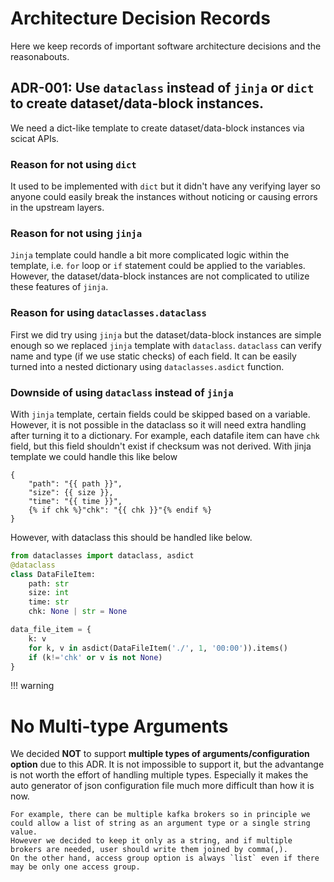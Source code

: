 # Architecture Decision Records

Here we keep records of important software architecture decisions and the reasonabouts.

## ADR-001: Use ``dataclass`` instead of ``jinja`` or ``dict`` to create dataset/data-block instances.
We need a dict-like template to create dataset/data-block instances via scicat APIs.
### Reason for not using ``dict``
It used to be implemented with ``dict`` but it didn't have any verifying layer so anyone could easily break the instances without noticing or causing errors in the upstream layers.
### Reason for not using ``jinja``

``Jinja`` template could handle a bit more complicated logic within the template, i.e. ``for`` loop or ``if`` statement could be applied to the variables.
However, the dataset/data-block instances are not complicated to utilize these features of ``jinja``.

### Reason for using ``dataclasses.dataclass``
First we did try using ``jinja`` but the dataset/data-block instances are simple enough so we replaced ``jinja`` template with ``dataclass``.
``dataclass`` can verify name and type (if we use static checks) of each field.
It can be easily turned into a nested dictionary using ``dataclasses.asdict`` function.

### Downside of using ``dataclass`` instead of ``jinja``
With ``jinja`` template, certain fields could be skipped based on a variable.
However, it is not possible in the dataclass so it will need extra handling after turning it to a dictionary.
For example, each datafile item can have ``chk`` field, but this field shouldn't exist if checksum was not derived.
With jinja template we could handle this like below
```jinja
{
    "path": "{{ path }}",
    "size": {{ size }},
    "time": "{{ time }}",
    {% if chk %}"chk": "{{ chk }}"{% endif %}
}
```
However, with dataclass this should be handled like below.
```python
from dataclasses import dataclass, asdict
@dataclass
class DataFileItem:
    path: str
    size: int
    time: str
    chk: None | str = None

data_file_item = {
    k: v
    for k, v in asdict(DataFileItem('./', 1, '00:00')).items()
    if (k!='chk' or v is not None)
}
```

!!! warning
    <h1> No Multi-type Arguments </h1>
    We decided **NOT** to support **multiple types of arguments/configuration option** due to this ADR.
    It is not impossible to support it, but the advantange is not worth the effort of handling multiple types.
    Especially it makes the auto generator of json configuration file much more difficult than how it is now.

    For example, there can be multiple kafka brokers so in principle we could allow a list of string as an argument type or a single string value.
    However we decided to keep it only as a string, and if multiple brokers are needed, user should write them joined by comma(,).
    On the other hand, access group option is always `list` even if there may be only one access group.
